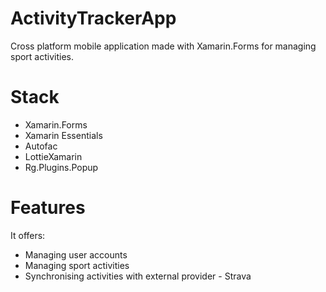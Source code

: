 # ActivityTrackerApp
Cross platform mobile application made with Xamarin.Forms for managing sport activities.

# Stack
- Xamarin.Forms
- Xamarin Essentials
- Autofac
- LottieXamarin
- Rg.Plugins.Popup

# Features
It offers:
- Managing user accounts
- Managing sport activities
- Synchronising activities with external provider - Strava
